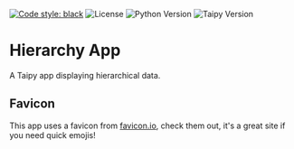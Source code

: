 [![Code style: black](https://img.shields.io/badge/code%20style-black-000000.svg)](https://github.com/psf/black)
![License](https://img.shields.io/badge/License-MIT-blue.svg)
![Python Version](https://img.shields.io/badge/Python-3.12-blue.svg)
![Taipy Version](https://img.shields.io/badge/Taipy-4.1-blue.svg)

# Hierarchy App

A Taipy app displaying hierarchical data.

## Favicon

This app uses a favicon from [favicon.io](https://favicon.io/), check them out, it's a great site if you need quick emojis!
